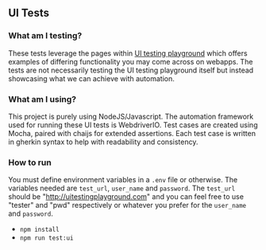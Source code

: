 ## UI Tests

### What am I testing?

These tests leverage the pages within [UI testing playground](http://uitestingplayground.com/)
which offers examples of differing functionality you may come across on webapps.
The tests are not necessarily testing the UI testing playground itself but
instead showcasing what we can achieve with automation.

### What am I using?

This project is purely using NodeJS/Javascript.
The automation framework used for running these UI tests is WebdriverIO.
Test cases are created using Mocha, paired with chaijs for extended assertions.
Each test case is written in gherkin syntax to help with readability
and consistency.

### How to run

You must define environment variables in a `.env` file or otherwise.
The variables needed are `test_url`, `user_name` and `password`.
The `test_url` should be "http://uitestingplayground.com" and you can feel free to use
"tester" and "pwd" respectively or whatever you prefer for the `user_name` and `password`.

- `npm install`
- `npm run test:ui`
